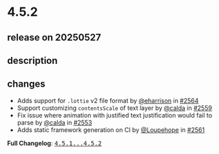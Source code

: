 # 4.5.2

## release on 20250527
## description
## changes
* Adds support for <code>.lottie</code> v2 file format by <a class="user-mention notranslate" data-hovercard-type="user" data-hovercard-url="/users/eharrison/hovercard" data-octo-click="hovercard-link-click" data-octo-dimensions="link_type:self" href="https://github.com/eharrison">@eharrison</a> in <a class="issue-link js-issue-link" data-error-text="Failed to load title" data-id="3074459159" data-permission-text="Title is private" data-url="https://github.com/airbnb/lottie-ios/issues/2564" data-hovercard-type="pull_request" data-hovercard-url="/airbnb/lottie-ios/pull/2564/hovercard" href="https://github.com/airbnb/lottie-ios/pull/2564">#2564</a>
* Support customizing <code>contentsScale</code> of text layer by <a class="user-mention notranslate" data-hovercard-type="user" data-hovercard-url="/users/calda/hovercard" data-octo-click="hovercard-link-click" data-octo-dimensions="link_type:self" href="https://github.com/calda">@calda</a> in <a class="issue-link js-issue-link" data-error-text="Failed to load title" data-id="3025441049" data-permission-text="Title is private" data-url="https://github.com/airbnb/lottie-ios/issues/2559" data-hovercard-type="pull_request" data-hovercard-url="/airbnb/lottie-ios/pull/2559/hovercard" href="https://github.com/airbnb/lottie-ios/pull/2559">#2559</a>
* Fix issue where animation with justified text justification would fail to parse by <a class="user-mention notranslate" data-hovercard-type="user" data-hovercard-url="/users/calda/hovercard" data-octo-click="hovercard-link-click" data-octo-dimensions="link_type:self" href="https://github.com/calda">@calda</a> in <a class="issue-link js-issue-link" data-error-text="Failed to load title" data-id="2963480523" data-permission-text="Title is private" data-url="https://github.com/airbnb/lottie-ios/issues/2553" data-hovercard-type="pull_request" data-hovercard-url="/airbnb/lottie-ios/pull/2553/hovercard" href="https://github.com/airbnb/lottie-ios/pull/2553">#2553</a>
* Adds static framework generation on CI by <a class="user-mention notranslate" data-hovercard-type="user" data-hovercard-url="/users/Loupehope/hovercard" data-octo-click="hovercard-link-click" data-octo-dimensions="link_type:self" href="https://github.com/Loupehope">@Loupehope</a> in <a class="issue-link js-issue-link" data-error-text="Failed to load title" data-id="3052595948" data-permission-text="Title is private" data-url="https://github.com/airbnb/lottie-ios/issues/2561" data-hovercard-type="pull_request" data-hovercard-url="/airbnb/lottie-ios/pull/2561/hovercard" href="https://github.com/airbnb/lottie-ios/pull/2561">#2561</a>

<strong>Full Changelog</strong>: <a class="commit-link" href="https://github.com/airbnb/lottie-ios/compare/4.5.1...4.5.2"><tt>4.5.1...4.5.2</tt></a>

